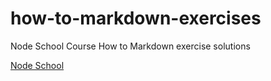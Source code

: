 # how-to-markdown-exercises
Node School Course How to Markdown exercise solutions

[Node School](https://nodeschool.io/#workshoppers)
